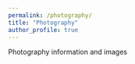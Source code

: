 ```yaml
---
permalink: /photography/
title: "Photography"
author_profile: true
---
```


Photography information and images